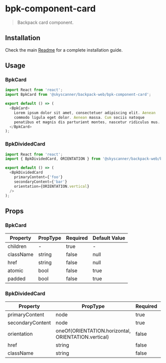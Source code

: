 # bpk-component-card

> Backpack card component.

## Installation

Check the main [Readme](https://github.com/skyscanner/backpack#usage) for a complete installation guide.

## Usage

### BpkCard

```js
import React from 'react';
import BpkCard from '@skyscanner/backpack-web/bpk-component-card';

export default () => (
  <BpkCard>
    Lorem ipsum dolor sit amet, consectetuer adipiscing elit. Aenean
    commodo ligula eget dolor. Aenean massa. Cum sociis natoque
    penatibus et magnis dis parturient montes, nascetur ridiculus mus.
  </BpkCard>
);
```

### BpkDividedCard

```js
import React from 'react';
import { BpkDividedCard, ORIENTATION } from '@skyscanner/backpack-web/bpk-component-card';

export default () => (
  <BpkDividedCard
    primaryContent={'foo'}
    secondaryContent={'bar'}
    orientation={ORIENTATION.vertical}
  />
);
```

## Props

### BpkCard

| Property  | PropType | Required | Default Value |
| --------- | -------- | -------- | ------------- |
| children  | -        | true     | -             |
| className | string   | false    | null          |
| href      | string   | false    | null          |
| atomic    | bool     | false    | true          |
| padded    | bool     | false    | true          |

### BpkDividedCard

| Property  | PropType | Required | Default Value |
| --------- | -------- | -------- | ------------- |
| primaryContent | node   | true    | -          |
| secondaryContent | node   | true    | -          |
| orientation | oneOf(ORIENTATION.horizontal, ORIENTATION.vertical)    | false    | ORIENTATION.horizontal          |
| href | string   | false    | null          |
| className | string   | false    | null          |
